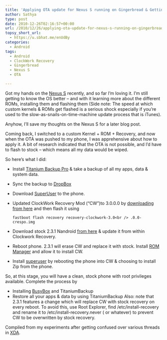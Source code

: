 ```yaml
---
title: 'Applying OTA update for Nexus S running on Gingerbread & Getting Back Root'
author: Sathya
type: post
date: 2010-12-26T02:16:57+00:00
url: /2010/12/26/applying-ota-update-for-nexus-s-running-on-gingerbread-getting-back-root/
topsy_short_url:
  - https://u.sbhat.me/enUdBy
categories:
  - Android
tags:
  - Android
  - ClockWork Recovery
  - Gingerbread
  - Nexus S
  - OTA

---
```

Got my hands on the [Nexus S][1] recently, and so far I&#8217;m loving it. I&#8217;m still getting to know the OS better &#8211; and with it learning more about the different ROMs, installing them and flashing them (Side note: The speed at which custom kernels & ROMs get flashed is a serious shock especially if you&#8217;re used to the slow-as-snails-on-time-machine update process that is iTunes).

Anyhow, I&#8217;ll save my thoughts on the Nexus S for a later blog post.

<!--more-->


  
Coming back, I switched to a custom Kernel + ROM + Recovery, and now when the OTA was pushed to my phone, I was apprehensive about how to apply it. A bit of research indicated that the OTA is not possible, and I&#8217;d have to flash to stock &#8211; which means all my data would be wiped.

So here&#8217;s what I did:

  * Install [Titanium Backup Pro][2] & take a backup of all my apps, data & system data.
  * Sync the backup to [DropBox][3]
  * Download [SuperUser][4] to the phone.
  * Updated ClockWork Recovery Mod (&#8220;CW&#8221;)to 3.0.0.0 by [downloading from here][5] and then flash it using
  
    `fastboot flash recovery recovery-clockwork-3.0<br />
.0.0-crespo.img`
  * Download stock 2.3.1 Nandroid [from here][6] & update it from within Clockwork Recovery.
  * Reboot phone. 2.3.1 will erase CW and replace it with stock. Install [ROM Manager][7] and allow it to install CW.
  * Install [superuser][4] by rebooting the phone into CW & choosing to install Zip from the phone.

So, at this stage, you will have a clean, stock phone with root privileges available. Complete the process by

  * Installing [BusyBox][8] and TitaniumBackup
  * Restore all your apps & data by using TitaniumBackup
Also: note that 2.3.1 features a change which will replace CW with stock recovery on every reboot. To avoid this, use Root Explorer, find /etc/install-recovery and rename it to /etc/install-recovery.never ( or whatever) to prevent CW to be overwritten by stock recovery. 

Compiled from my experiments after getting confused over various threads in [XDA][9].

 [1]: https://post.sathyabh.at/hello-to-the-nexus
 [2]: https://www.cyrket.com/p/android/com.keramidas.TitaniumBackup/
 [3]: https://db.tt/Bfe1DYU
 [4]: https://forum.xda-developers.com/showthread.php?t=682828
 [5]: https://koush.kanged.net/cm/recoveries/
 [6]: https://www.mediafire.com/?ontvvh8z9h9lb7a
 [7]: https://www.appbrain.com/app/rom-manager/com.koushikdutta.rommanager
 [8]: https://www.appbrain.com/app/busybox/stericson.busybox
 [9]: https://forum.xda-developers.com/
